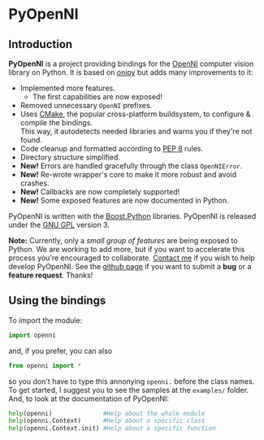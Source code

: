 # PyOpenNI #

## Introduction ##

**PyOpenNI** is a project providing bindings for the [OpenNI](http://openni.org) computer vision library on Python. It is based on [onipy](http://code.google.com/p/onipy) but adds many improvements to it:

 * Implemented more features.
   - The first capabilities are now exposed!
 * Removed unnecessary `OpenNI` prefixes.
 * Uses [CMake](http://cmake.org), the popular cross-platform buildsystem, to configure & compile the bindings.  
   This way, it autodetects needed libraries and warns you if they're not found.
 * Code cleanup and formatted according to [PEP 8](http://www.python.org/dev/peps/pep-0008) rules.
 * Directory structure simplified.
 * **New!** Errors are handled gracefully through the class `OpenNIError`.
 * **New!** Re-wrote wrapper's core to make it more robust and avoid crashes.
 * **New!** Callbacks are now completely supported!
 * **New!** Some exposed features are now documented in Python.

PyOpenNI is written with the [Boost.Python](http://www.boost.org/doc/libs/release/libs/python/doc/index.html) libraries. PyOpenNI is released under the [GNU GPL](http://www.gnu.org/copyleft/gpl.html) version 3.

**Note:** Currently, only a _small group of features_ are being exposed to Python. We are working to add more, but if you want to accelerate this process you're encouraged to collaborate. [Contact me](mailto:jmendeth@gmail.com) if you wish to help develop PyOpenNI.
See the [github page](https://github.com/jmendeth/PyOpenNI) if you want to submit a **bug** or a **feature request**. Thanks!

## Using the bindings ##

To import the module:

```python
import openni
```

and, if you prefer, you can also

```python
from openni import *
```

so you don't have to type this annonying `openni.` before the class names.  
To get started, I suggest you to see the samples at the `examples/` folder.
And, to look at the documentation of PyOpenNI:

```python
help(openni)              #Help about the whole module
help(openni.Context)      #Help about a specific class
help(openni.Context.init) #Help about a specific function
```

